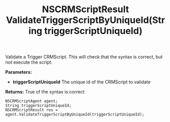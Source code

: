 ﻿---
uid: crmscript_ref_NSCRMScriptAgent_ValidateTriggerScriptByUniqueId
title: NSCRMScriptResult ValidateTriggerScriptByUniqueId(String triggerScriptUniqueId)
intellisense: NSCRMScriptAgent.ValidateTriggerScriptByUniqueId
keywords: NSCRMScriptAgent, ValidateTriggerScriptByUniqueId
so.topic: reference
---

Validate a Trigger CRMScript. This will check that the syntax is correct, but not execute the script.

**Parameters:**
 - **triggerScriptUniqueId** The unique id of the CRMScript to validate

**Returns:** True of the syntax is correct

```crmscript
NSCRMScriptAgent agent;
String triggerScriptUniqueId;
NSCRMScriptResult res = agent.ValidateTriggerScriptByUniqueId(triggerScriptUniqueId);
```


